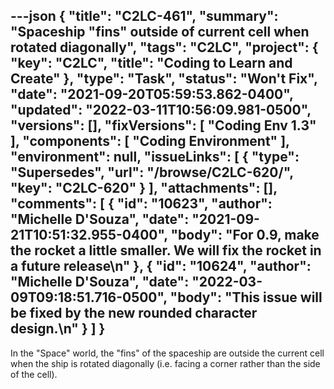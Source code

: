 ---json
{
  "title": "C2LC-461",
  "summary": "Spaceship \"fins\" outside of current cell when rotated diagonally",
  "tags": "C2LC",
  "project": {
    "key": "C2LC",
    "title": "Coding to Learn and Create"
  },
  "type": "Task",
  "status": "Won't Fix",
  "date": "2021-09-20T05:59:53.862-0400",
  "updated": "2022-03-11T10:56:09.981-0500",
  "versions": [],
  "fixVersions": [
    "Coding Env 1.3"
  ],
  "components": [
    "Coding Environment"
  ],
  "environment": null,
  "issueLinks": [
    {
      "type": "Supersedes",
      "url": "/browse/C2LC-620/",
      "key": "C2LC-620"
    }
  ],
  "attachments": [],
  "comments": [
    {
      "id": "10623",
      "author": "Michelle D'Souza",
      "date": "2021-09-21T10:51:32.955-0400",
      "body": "For 0.9, make the rocket a little smaller. We will fix the rocket in a future release\n"
    },
    {
      "id": "10624",
      "author": "Michelle D'Souza",
      "date": "2022-03-09T09:18:51.716-0500",
      "body": "This issue will be fixed by the new rounded character design.\n"
    }
  ]
}
---
In the "Space" world, the "fins" of the spaceship are outside the current cell when the ship is rotated diagonally (i.e. facing a corner rather than the side of the cell).

<!-- media: file 5a29fd13-9ceb-498b-bf5b-018aec8c652a -->

&#x20;

        